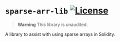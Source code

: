 # `sparse-arr-lib` [![License](https://img.shields.io/badge/License-Beerware-green)](./LICENSE.md)

> **Warning**
> This library is unaudited.


A library to assist with using sparse arrays in Solidity.
